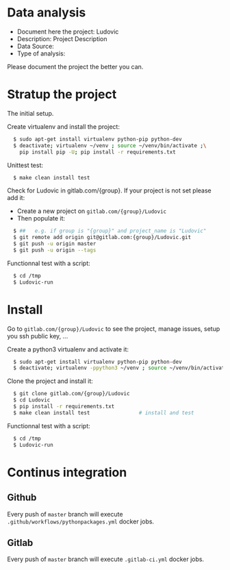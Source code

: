 # Data analysis
- Document here the project: Ludovic
- Description: Project Description
- Data Source:
- Type of analysis:

Please document the project the better you can.

# Stratup the project

The initial setup.

Create virtualenv and install the project:
```bash
  $ sudo apt-get install virtualenv python-pip python-dev
  $ deactivate; virtualenv ~/venv ; source ~/venv/bin/activate ;\
    pip install pip -U; pip install -r requirements.txt
```

Unittest test:
```bash
  $ make clean install test
```

Check for Ludovic in gitlab.com/{group}.
If your project is not set please add it:

- Create a new project on `gitlab.com/{group}/Ludovic`
- Then populate it:

```bash
  $ ##   e.g. if group is "{group}" and project_name is "Ludovic"
  $ git remote add origin git@gitlab.com:{group}/Ludovic.git
  $ git push -u origin master
  $ git push -u origin --tags
```

Functionnal test with a script:
```bash
  $ cd /tmp
  $ Ludovic-run
```
# Install
Go to `gitlab.com/{group}/Ludovic` to see the project, manage issues,
setup you ssh public key, ...

Create a python3 virtualenv and activate it:
```bash
  $ sudo apt-get install virtualenv python-pip python-dev
  $ deactivate; virtualenv -ppython3 ~/venv ; source ~/venv/bin/activate
```

Clone the project and install it:
```bash
  $ git clone gitlab.com/{group}/Ludovic
  $ cd Ludovic
  $ pip install -r requirements.txt
  $ make clean install test                # install and test
```
Functionnal test with a script:
```bash
  $ cd /tmp
  $ Ludovic-run
``` 

# Continus integration
## Github 
Every push of `master` branch will execute `.github/workflows/pythonpackages.yml` docker jobs.
## Gitlab
Every push of `master` branch will execute `.gitlab-ci.yml` docker jobs.
